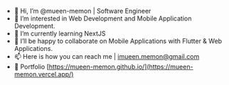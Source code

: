 - 👋 Hi, I’m @mueen-memon | Software Engineer
- 👀 I’m interested in Web Development and Mobile Application Development.
- 🌱 I’m currently learning NextJS
- 💞️ I’ll be happy to collaborate on Mobile Applications with Flutter & Web Applications.
- 📫 Here is how you can reach me | imueen.memon@gmail.com
- 🚀 Portfolio [https://mueen-memon.github.io/](https://mueen-memon.vercel.app/)

<!---
mueen-memon/mueen-memon is a ✨ special ✨ repository because its `README.md` (this file) appears on your GitHub profile.
You can click the Preview link to take a look at your changes.
--->
